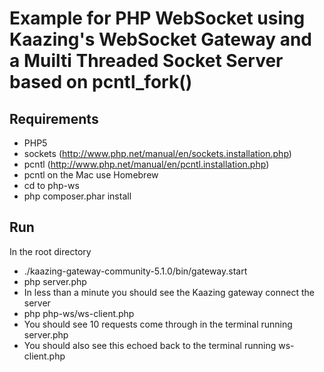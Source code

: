 Example for PHP WebSocket using Kaazing's WebSocket Gateway and a Muilti Threaded Socket Server based on pcntl_fork()
====================

Requirements
---------------------
* PHP5	
* sockets (http://www.php.net/manual/en/sockets.installation.php)
* pcntl (http://www.php.net/manual/en/pcntl.installation.php)
* pcntl on the Mac use Homebrew
* cd to php-ws
* php composer.phar install

Run
---------------------
In the root directory
* ./kaazing-gateway-community-5.1.0/bin/gateway.start 
* php server.php
* In less than a minute you should see the Kaazing gateway connect the server
* php php-ws/ws-client.php
* You should see 10 requests come through in the terminal running server.php
* You should also see this echoed back to the terminal running ws-client.php
